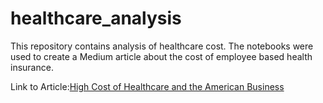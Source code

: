 # healthcare_analysis

This repository contains analysis of healthcare cost. The notebooks were used to create a Medium article about the cost of employee based health insurance. 

Link to Article:[High Cost of Healthcare and the American Business](https://medium.com/@dorothygasque/high-cost-for-healthcare-and-the-american-business-133f071fd702)